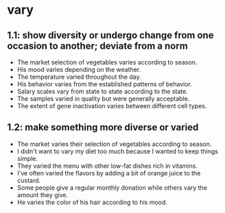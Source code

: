 # vary
## 1.1: show diversity or undergo change from one occasion to another; deviate from a norm

  *  The market selection of vegetables varies according to season.
  *  His mood varies depending on the weather.
  *  The temperature varied throughout the day.
  *  His behavior varies from the established patterns of behavior.
  *  Salary scales vary from state to state according to the state.
  *  The samples varied in quality but were generally acceptable.
  *  The extent of gene inactivation varies between different cell types.

## 1.2: make something more diverse or varied

  *  The market varies their selection of vegetables according to season.
  *  I didn't want to vary my diet too much because I wanted to keep things simple.
  *  They varied the menu with other low-fat dishes rich in vitamins.
  *  I've often varied the flavors by adding a bit of orange juice to the custard.
  *  Some people give a regular monthly donation while others vary the amount they give.
  *  He varies the color of his hair according to his mood.
